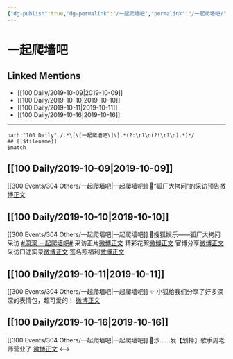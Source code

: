 ```yaml
---
{"dg-publish":true,"dg-permalink":"/一起爬墙吧","permalink":"/一起爬墙吧/","created":"2023-03-29T16:20:42.000+08:00","updated":"2023-04-10T16:56:18.000+08:00"}
---
```


# 一起爬墙吧

## Linked Mentions
- [[100 Daily/2019-10-09\|2019-10-09]]
- [[100 Daily/2019-10-10\|2019-10-10]]
- [[100 Daily/2019-10-11\|2019-10-11]]
- [[100 Daily/2019-10-16\|2019-10-16]]


---

```expander
path:"100 Daily" /.*\[\[一起爬墙吧\]\].*(?:\r?\n(?!\r?\n).*)*/
## [[$filename]]
$match
```
## [[100 Daily/2019-10-09\|2019-10-09]]
[[300 Events/304 Others/一起爬墙吧\|一起爬墙吧]]
🍁“狐厂大拷问”的采访预告[微博正文](https://m.weibo.cn/6466290670/4425508437290663)
## [[100 Daily/2019-10-10\|2019-10-10]]
[[300 Events/304 Others/一起爬墙吧\|一起爬墙吧]]
🌟搜狐娱乐——狐厂大拷问采访
[#周深 一起爬墙吧#](https://s.weibo.com/weibo?q=%23%E5%91%A8%E6%B7%B1%20%E4%B8%80%E8%B5%B7%E7%88%AC%E5%A2%99%E5%90%A7%23)
采访正片[微博正文](https://m.weibo.cn/6466290670/4425771927975634)
精彩花絮[微博正文](https://m.weibo.cn/6466290670/4425877461358760)
官博分享[微博正文](https://m.weibo.cn/6466290670/4425788998618148)
采访口述实录[微博正文](https://m.weibo.cn/6466290670/4425812713277878)
签名照福利[微博正文](https://m.weibo.cn/6466290670/4425816307514757)
## [[100 Daily/2019-10-11\|2019-10-11]]
[[300 Events/304 Others/一起爬墙吧\|一起爬墙吧]]
✨ 小狐给我们分享了好多深深的表情包，超可爱的！
[微博正文](https://m.weibo.cn/6466290670/4426233989607964)
## [[100 Daily/2019-10-16\|2019-10-16]]
[[300 Events/304 Others/一起爬墙吧\|一起爬墙吧]]
🎈沙……发【划掉】歌手周老师营业了
[微博正文](https://m.weibo.cn/6466290670/4428077771543136)
<-->